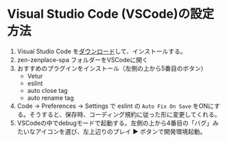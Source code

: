 # Visual Studio Code (VSCode)の設定方法

1. Visual Studio Code を[ダウンロード](https://code.visualstudio.com/Download)して、インストールする。
2. zen-zenplace-spa フォルダーをVSCodeに開く
3. おすすめのプラグインをインストール（左側の上から5番目のボタン）
    - Vetur
    - eslint
    - auto close tag
    - auto rename tag
4. Code -> Preferences -> Settings で eslint の `Auto Fix On Save` をONにする。そうすると、保存時、コーディング規約に従った形に変更してくれる。
5. VSCodeの中でdebugモードで起動する。左側の上から4番目の「バグ」みたいなアイコンを選び、左上辺りのプレイ ▶ ボタンで開発環境起動。
